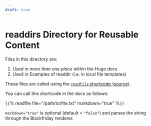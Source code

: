 ```yaml
---
draft: true
---
```

# readdirs Directory for Reusable Content

Files in this directory are:

1. Used in *more than one place* within the Hugo docs
2. Used in Examples of readdir (i.e. in local file templates)

These files are called using the [`readfile` shortcode (source)](../layouts/readfile.html).

You can call this shortcode in the docs as follows:


<code>{</code><code>{</code>% readfile file="/path/to/file.txt" markdown="true" %<code>}</code><code>}</code>


`markdown="true"` is optional (default = `"false"`) and parses the string through the Blackfriday renderer.
